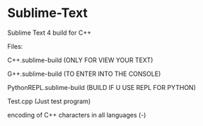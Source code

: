 # Sublime-Text
Sublime Text 4 build for C++

Files:

C++.sublime-build (ONLY FOR VIEW YOUR TEXT)

G++.sublime-build (TO ENTER INTO THE CONSOLE)

PythonREPL.sublime-build (BUILD IF U USE REPL FOR PYTHON)

Test.cpp (Just test program)

encoding of C++ characters in all languages (-)
